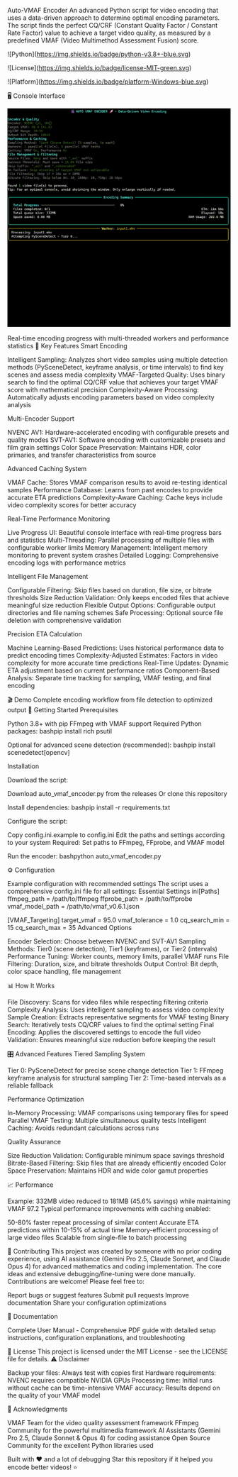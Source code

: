 Auto-VMAF Encoder
An advanced Python script for video encoding that uses a data-driven approach to determine optimal encoding parameters. The script finds the perfect CQ/CRF (Constant Quality Factor / Constant Rate Factor) value to achieve a target video quality, as measured by a predefined VMAF (Video Multimethod Assessment Fusion) score.



!\[Python](https://img.shields.io/badge/python-v3.8+-blue.svg)

!\[License](https://img.shields.io/badge/license-MIT-green.svg)

!\[Platform](https://img.shields.io/badge/platform-Windows-blue.svg)



🖥️ Console Interface

![Demo GIF](images/DemoUncached.gif)  

Real-time encoding progress with multi-threaded workers and performance statistics
🎯 Key Features
Smart Encoding

Intelligent Sampling: Analyzes short video samples using multiple detection methods (PySceneDetect, keyframe analysis, or time intervals) to find key scenes and assess media complexity
VMAF-Targeted Quality: Uses binary search to find the optimal CQ/CRF value that achieves your target VMAF score with mathematical precision
Complexity-Aware Processing: Automatically adjusts encoding parameters based on video complexity analysis

Multi-Encoder Support

NVENC AV1: Hardware-accelerated encoding with configurable presets and quality modes
SVT-AV1: Software encoding with customizable presets and film grain settings
Color Space Preservation: Maintains HDR, color primaries, and transfer characteristics from source

Advanced Caching System

VMAF Cache: Stores VMAF comparison results to avoid re-testing identical samples
Performance Database: Learns from past encodes to provide accurate ETA predictions
Complexity-Aware Caching: Cache keys include video complexity scores for better accuracy

Real-Time Performance Monitoring

Live Progress UI: Beautiful console interface with real-time progress bars and statistics
Multi-Threading: Parallel processing of multiple files with configurable worker limits
Memory Management: Intelligent memory monitoring to prevent system crashes
Detailed Logging: Comprehensive encoding logs with performance metrics

Intelligent File Management

Configurable Filtering: Skip files based on duration, file size, or bitrate thresholds
Size Reduction Validation: Only keeps encoded files that achieve meaningful size reduction
Flexible Output Options: Configurable output directories and file naming schemes
Safe Processing: Optional source file deletion with comprehensive validation

Precision ETA Calculation

Machine Learning-Based Predictions: Uses historical performance data to predict encoding times
Complexity-Adjusted Estimates: Factors in video complexity for more accurate time predictions
Real-Time Updates: Dynamic ETA adjustment based on current performance ratios
Component-Based Analysis: Separate time tracking for sampling, VMAF testing, and final encoding

🎬 Demo
Complete encoding workflow from file detection to optimized output
🚀 Getting Started
Prerequisites

Python 3.8+ with pip
FFmpeg with VMAF support
Required Python packages:
bashpip install rich psutil

Optional for advanced scene detection (recommended):
bashpip install scenedetect\[opencv]



Installation

Download the script:

Download auto\_vmaf\_encoder.py from the releases
Or clone this repository



Install dependencies:
bashpip install -r requirements.txt

Configure the script:

Copy config.ini.example to config.ini
Edit the paths and settings according to your system
Required: Set paths to FFmpeg, FFprobe, and VMAF model



Run the encoder:
bashpython auto\_vmaf\_encoder.py



⚙️ Configuration

Example configuration with recommended settings
The script uses a comprehensive config.ini file for all settings:
Essential Settings
ini\[Paths]
ffmpeg\_path = /path/to/ffmpeg
ffprobe\_path = /path/to/ffprobe
vmaf\_model\_path = /path/to/vmaf\_v0.6.1.json

\[VMAF\_Targeting]
target\_vmaf = 95.0
vmaf\_tolerance = 1.0
cq\_search\_min = 15
cq\_search\_max = 35
Advanced Options

Encoder Selection: Choose between NVENC and SVT-AV1
Sampling Methods: Tier0 (scene detection), Tier1 (keyframes), or Tier2 (intervals)
Performance Tuning: Worker counts, memory limits, parallel VMAF runs
File Filtering: Duration, size, and bitrate thresholds
Output Control: Bit depth, color space handling, file management

📊 How It Works

File Discovery: Scans for video files while respecting filtering criteria
Complexity Analysis: Uses intelligent sampling to assess video complexity
Sample Creation: Extracts representative segments for VMAF testing
Binary Search: Iteratively tests CQ/CRF values to find the optimal setting
Final Encoding: Applies the discovered settings to encode the full video
Validation: Ensures meaningful size reduction before keeping the result

🎛️ Advanced Features
Tiered Sampling System

Tier 0: PySceneDetect for precise scene change detection
Tier 1: FFmpeg keyframe analysis for structural sampling
Tier 2: Time-based intervals as a reliable fallback

Performance Optimization

In-Memory Processing: VMAF comparisons using temporary files for speed
Parallel VMAF Testing: Multiple simultaneous quality tests
Intelligent Caching: Avoids redundant calculations across runs

Quality Assurance

Size Reduction Validation: Configurable minimum space savings threshold
Bitrate-Based Filtering: Skip files that are already efficiently encoded
Color Space Preservation: Maintains HDR and wide color gamut properties

📈 Performance

Example: 332MB video reduced to 181MB (45.6% savings) while maintaining VMAF 97.2
Typical performance improvements with caching enabled:

50-80% faster repeat processing of similar content
Accurate ETA predictions within 10-15% of actual time
Memory-efficient processing of large video files
Scalable from single-file to batch processing

🤝 Contributing
This project was created by someone with no prior coding experience, using AI assistance (Gemini Pro 2.5, Claude Sonnet, and Claude Opus 4) for advanced mathematics and coding implementation. The core ideas and extensive debugging/fine-tuning were done manually.
Contributions are welcome! Please feel free to:

Report bugs or suggest features
Submit pull requests
Improve documentation
Share your configuration optimizations

📄 Documentation

Complete User Manual - Comprehensive PDF guide with detailed setup instructions, configuration explanations, and troubleshooting

📝 License
This project is licensed under the MIT License - see the LICENSE file for details.
⚠️ Disclaimer

Backup your files: Always test with copies first
Hardware requirements: NVENC requires compatible NVIDIA GPUs
Processing time: Initial runs without cache can be time-intensive
VMAF accuracy: Results depend on the quality of your VMAF model

🙏 Acknowledgments

VMAF Team for the video quality assessment framework
FFmpeg Community for the powerful multimedia framework
AI Assistants (Gemini Pro 2.5, Claude Sonnet \& Opus 4) for coding assistance
Open Source Community for the excellent Python libraries used



Built with ❤️ and a lot of debugging
Star this repository if it helped you encode better videos! ⭐





